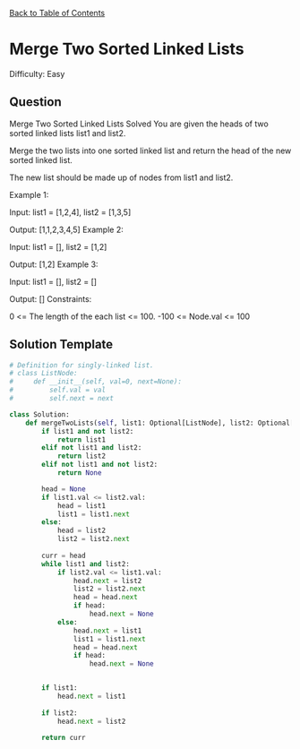 [Back to Table of Contents](../../README.md)

# Merge Two Sorted Linked Lists
Difficulty: Easy

## Question
Merge Two Sorted Linked Lists
Solved 
You are given the heads of two sorted linked lists list1 and list2.

Merge the two lists into one sorted linked list and return the head of the new sorted linked list.

The new list should be made up of nodes from list1 and list2.

Example 1:



Input: list1 = [1,2,4], list2 = [1,3,5]

Output: [1,1,2,3,4,5]
Example 2:

Input: list1 = [], list2 = [1,2]

Output: [1,2]
Example 3:

Input: list1 = [], list2 = []

Output: []
Constraints:

0 <= The length of the each list <= 100.
-100 <= Node.val <= 100

## Solution Template
```python
# Definition for singly-linked list.
# class ListNode:
#     def __init__(self, val=0, next=None):
#         self.val = val
#         self.next = next

class Solution:
    def mergeTwoLists(self, list1: Optional[ListNode], list2: Optional[ListNode]) -> Optional[ListNode]:
        if list1 and not list2:
            return list1
        elif not list1 and list2:
            return list2
        elif not list1 and not list2:
            return None

        head = None
        if list1.val <= list2.val:
            head = list1
            list1 = list1.next
        else:
            head = list2
            list2 = list2.next
        
        curr = head
        while list1 and list2:
            if list2.val <= list1.val:
                head.next = list2
                list2 = list2.next
                head = head.next
                if head:
                    head.next = None
            else:
                head.next = list1
                list1 = list1.next
                head = head.next
                if head:
                    head.next = None


        if list1:
            head.next = list1
        
        if list2:
            head.next = list2
        
        return curr
        
```
